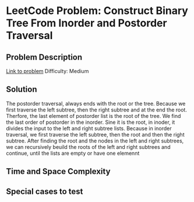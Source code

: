 # LeetCode Problem: Construct Binary Tree From Inorder and Postorder Traversal

## Problem Description
[Link to problem](https://leetcode.com/problems/construct-binary-tree-from-inorder-and-postorder-traversal/description/?envType=study-plan-v2&envId=top-interview-150)
Difficulty: Medium

## Solution
The postorder traversal, always ends with the root or the tree. Because we first traverse
the left subtree, then the right subtree and at the end the root. Therfore, the last element
of postorder list is the root of the tree. We find the last order of postorder in the inorder. Sine it is the root, in inoder, it divides the input to the left and right subtree 
lists. Because in inorder traversal, we first traverse the left subtree, then the root and 
then the right subtree. After finding the root and the nodes in the left and right subtrees,
we can recursively beuild the roots of the left and right subtrees and continue, until the
lists are empty or have one elemennt

## Time and Space Complexity

## Special cases to test